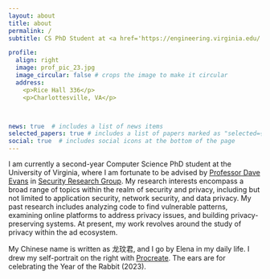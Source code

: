 ```yaml
---
layout: about
title: about
permalink: /
subtitle: CS PhD Student at <a href='https://engineering.virginia.edu/'>University of Virginia</a>

profile:
  align: right
  image: prof_pic_23.jpg
  image_circular: false # crops the image to make it circular
  address: 
    <p>Rice Hall 336</p>
    <p>Charlottesville, VA</p>



news: true  # includes a list of news items
selected_papers: true # includes a list of papers marked as "selected={true}"
social: true  # includes social icons at the bottom of the page
---
```


I am currently a second-year Computer Science PhD student at the University of Virginia, where I am fortunate to be advised by <a href='https://www.cs.virginia.edu/~evans/'>Professor Dave Evans</a> in <a href='https://uvasrg.github.io/'>Security Research Group</a>. My research interests encompass a broad range of topics within the realm of security and privacy, including but not limited to application security, network security, and data privacy. My past research includes analyzing code to find vulnerable patterns, examining online platforms to address privacy issues, and building privacy-preserving systems. At present, my work revolves around the study of privacy within the ad ecosystem.

My Chinese name is written as 龙玟君, and I go by Elena in my daily life. I drew my self-portrait on the right with <a href='https://procreate.com/'>Procreate</a>. The ears are for celebrating the Year of the Rabbit (2023).  

<!-- Put your address / P.O. box / other info right below your picture. You can also disable any these elements by editing `profile` property of the YAML header of your `_pages/about.md`. Edit `_bibliography/papers.bib` and Jekyll will render your [publications page](/al-folio/publications/) automatically.

Link to your social media connections, too. This theme is set up to use [Font Awesome icons](http://fortawesome.github.io/Font-Awesome/) and [Academicons](https://jpswalsh.github.io/academicons/), like the ones below. Add your Facebook, Twitter, LinkedIn, Google Scholar, or just disable all of them. -->

